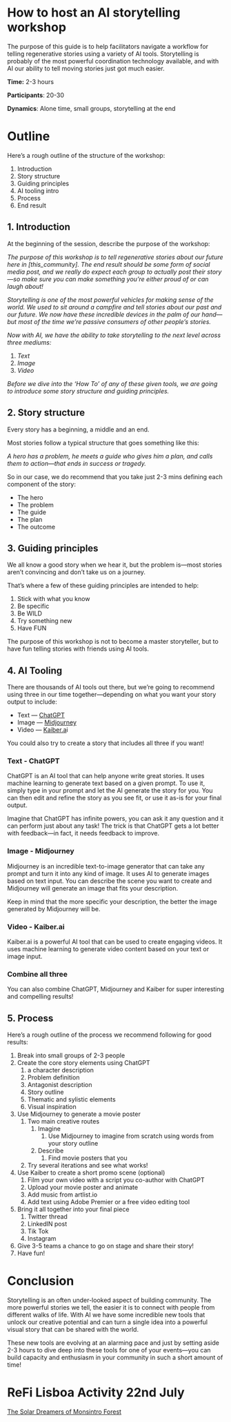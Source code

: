 # How to host an AI storytelling workshop

The purpose of this guide is to help facilitators navigate a workflow for telling regenerative stories using a variety of AI tools. Storytelling is probably of the most powerful coordination technology available, and with AI our ability to tell moving stories just got much easier.

**Time:** 2-3 hours

**Participants**: 20-30

**Dynamics**: Alone time, small groups, storytelling at the end

# Outline

Here’s a rough outline of the structure of the workshop:

1. Introduction
2. Story structure
3. Guiding principles
4. AI tooling intro
5. Process
6. End result

## 1. Introduction

At the beginning of the session, describe the purpose of the workshop:

*The purpose of this workshop is to tell regenerative stories about our future here in [this_community]. The end result should be some form of social media post, and we really do expect each group to actually post their story—so make sure you can make something you’re either proud of or can laugh about!*

*Storytelling is one of the most powerful vehicles for making sense of the world. We used to sit around a campfire and tell stories about our past and our future. We now have these incredible devices in the palm of our hand—but most of the time we’re passive consumers of other people’s stories.*

*Now with AI, we have the ability to take storytelling to the next level across three mediums:*

1. *Text*
2. *Image*
3. *Video*

*Before we dive into the ‘How To’ of any of these given tools, we are going to introduce some story structure and guiding principles.*

## 2. Story structure

Every story has a beginning, a middle and an end.

Most stories follow a typical structure that goes something like this:

*A hero has a problem, he meets a guide who gives him a plan, and calls them to action—that ends in success or tragedy.*

So in our case, we do recommend that you take just 2-3 mins defining each component of the story:

- The hero
- The problem
- The guide
- The plan
- The outcome

## 3. Guiding principles

We all know a good story when we hear it, but the problem is—most stories aren’t convincing and don’t take us on a journey.

That’s where a few of these guiding principles are intended to help:

1. Stick with what you know
2. Be specific
3. Be WILD
4. Try something new
5. Have FUN

The purpose of this workshop is not to become a master storyteller, but to have fun telling stories with friends using AI tools.

## 4. AI Tooling

There are thousands of AI tools out there, but we’re going to recommend using three in our time together—depending on what you want your story output to include:

- Text — [ChatGPT](https://chat.openai.com/)
- Image — [Midjourney](https://www.midjourney.com/app/)
- Video — [Kaiber.a](https://kaiber.ai/dashboard)i

You could also try to create a story that includes all three if you want!

### Text - ChatGPT

ChatGPT is an AI tool that can help anyone write great stories. It uses machine learning to generate text based on a given prompt. To use it, simply type in your prompt and let the AI generate the story for you. You can then edit and refine the story as you see fit, or use it as-is for your final output.

Imagine that ChatGPT has infinite powers, you can ask it any question and it can perform just about any task! The trick is that ChatGPT gets a lot better with feedback—in fact, it needs feedback to improve.

### Image - Midjourney

Midjourney is an incredible text-to-image generator that can take any prompt and turn it into any kind of image. It uses AI to generate images based on text input. You can describe the scene you want to create and Midjourney will generate an image that fits your description.

Keep in mind that the more specific your description, the better the image generated by Midjourney will be.

### Video - Kaiber.ai

Kaiber.ai is a powerful AI tool that can be used to create engaging videos. It uses machine learning to generate video content based on your text or image input. 

### Combine all three

You can also combine ChatGPT, Midjourney and Kaiber for super interesting and compelling results!

## 5. Process

Here’s a rough outline of the process we recommend following for good results:

1. Break into small groups of 2-3 people
2. Create the core story elements using ChatGPT
    1. a character description
    2. Problem definition
    3. Antagonist description
    4. Story outline
    5. Thematic and sylistic elements
    6. Visual inspiration
3. Use Midjourney to generate a movie poster
    1. Two main creative routes
        1. Imagine
            1. Use Midjourney to imagine from scratch using words from your story outline
        2. Describe
            1. Find movie posters that you
    2. Try several iterations and see what works!
4. Use Kaiber to create a short promo scene (optional)
    1. Film your own video with a script you co-author with ChatGPT
    2. Upload your movie poster and animate
    3. Add music from artlist.io
    4. Add text using Adobe Premier or a free video editing tool
5. Bring it all together into your final piece
    1. Twitter thread
    2. LinkedIN post
    3. Tik Tok
    4. Instagram
6. Give 3-5 teams a chance to go on stage and share their story!
7. Have fun!

# Conclusion

Storytelling is an often under-looked aspect of building community. The more powerful stories we tell, the easier it is to connect with people from different walks of life. With AI we have some incredible new tools that unlock our creative potential and can turn a single idea into a powerful visual story that can be shared with the world.

These new tools are evolving at an alarming pace and just by setting aside 2-3 hours to dive deep into these tools for one of your events—you can build capacity and enthusiasm in your community in such a short amount of time!

# ReFi Lisboa Activity 22nd July

[The Solar Dreamers of Monsintro Forest](How%20to%20host%20an%20AI%20storytelling%20workshop/The%20Solar%20Dreamers%20of%20Monsintro%20Forest%202062e7251f2f813ca521f12203cac118.md)